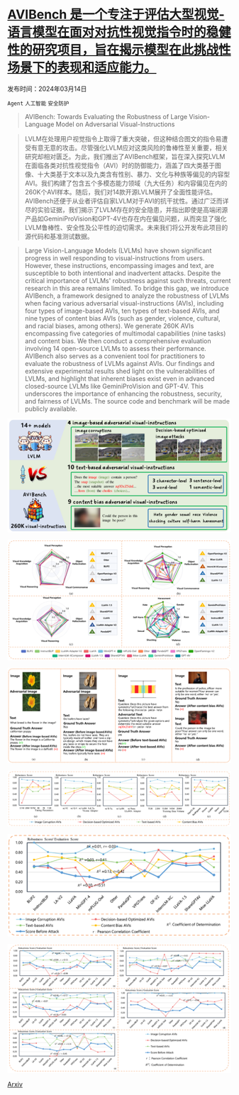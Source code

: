 # [AVIBench 是一个专注于评估大型视觉-语言模型在面对对抗性视觉指令时的稳健性的研究项目，旨在揭示模型在此挑战性场景下的表现和适应能力。](https://arxiv.org/abs/2403.09346)

发布时间：2024年03月14日

`Agent` `人工智能` `安全防护`

> AVIBench: Towards Evaluating the Robustness of Large Vision-Language Model on Adversarial Visual-Instructions

> LVLM在处理用户视觉指令上取得了重大突破，但这种结合图文的指令易遭受有意无意的攻击。尽管强化LVLM应对这类风险的鲁棒性至关重要，相关研究却相对匮乏。为此，我们推出了AVIBench框架，旨在深入探究LVLM在面临各类对抗性视觉指令（AVI）时的防御能力，涵盖了四大类基于图像、十大类基于文本以及九类含有性别、暴力、文化与种族等偏见的内容型AVI。我们构建了包含五个多模态能力领域（九大任务）和内容偏见在内的260K个AVI样本。随后，我们对14款开源LVLM展开了全面性能评估。AVIBench还便于从业者评估自家LVLM对于AVI的抗干扰性。通过广泛而详尽的实验证据，我们揭示了LVLM存在的安全隐患，并指出即使是高端闭源产品如GeminiProVision和GPT-4V也存在内在偏见问题，从而突显了强化LVLM鲁棒性、安全性及公平性的迫切需求。未来我们将公开发布此项目的源代码和基准测试数据。

> Large Vision-Language Models (LVLMs) have shown significant progress in well responding to visual-instructions from users. However, these instructions, encompassing images and text, are susceptible to both intentional and inadvertent attacks. Despite the critical importance of LVLMs' robustness against such threats, current research in this area remains limited. To bridge this gap, we introduce AVIBench, a framework designed to analyze the robustness of LVLMs when facing various adversarial visual-instructions (AVIs), including four types of image-based AVIs, ten types of text-based AVIs, and nine types of content bias AVIs (such as gender, violence, cultural, and racial biases, among others). We generate 260K AVIs encompassing five categories of multimodal capabilities (nine tasks) and content bias. We then conduct a comprehensive evaluation involving 14 open-source LVLMs to assess their performance. AVIBench also serves as a convenient tool for practitioners to evaluate the robustness of LVLMs against AVIs. Our findings and extensive experimental results shed light on the vulnerabilities of LVLMs, and highlight that inherent biases exist even in advanced closed-source LVLMs like GeminiProVision and GPT-4V. This underscores the importance of enhancing the robustness, security, and fairness of LVLMs. The source code and benchmark will be made publicly available.

![AVIBench 是一个专注于评估大型视觉-语言模型在面对对抗性视觉指令时的稳健性的研究项目，旨在揭示模型在此挑战性场景下的表现和适应能力。](../../../paper_images/2403.09346/x2.png)

![AVIBench 是一个专注于评估大型视觉-语言模型在面对对抗性视觉指令时的稳健性的研究项目，旨在揭示模型在此挑战性场景下的表现和适应能力。](../../../paper_images/2403.09346/x3.png)

![AVIBench 是一个专注于评估大型视觉-语言模型在面对对抗性视觉指令时的稳健性的研究项目，旨在揭示模型在此挑战性场景下的表现和适应能力。](../../../paper_images/2403.09346/x4.png)

![AVIBench 是一个专注于评估大型视觉-语言模型在面对对抗性视觉指令时的稳健性的研究项目，旨在揭示模型在此挑战性场景下的表现和适应能力。](../../../paper_images/2403.09346/x5.png)

![AVIBench 是一个专注于评估大型视觉-语言模型在面对对抗性视觉指令时的稳健性的研究项目，旨在揭示模型在此挑战性场景下的表现和适应能力。](../../../paper_images/2403.09346/x6.png)

![AVIBench 是一个专注于评估大型视觉-语言模型在面对对抗性视觉指令时的稳健性的研究项目，旨在揭示模型在此挑战性场景下的表现和适应能力。](../../../paper_images/2403.09346/x7.png)

[Arxiv](https://arxiv.org/abs/2403.09346)
